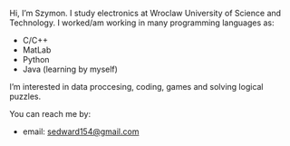 Hi, I’m Szymon. I study electronics at Wroclaw University of Science and Technology.
I worked/am working in many programming languages as:
  - C/C++
  - MatLab
  - Python
  - Java (learning by myself)

I’m interested in data proccesing, coding, games and solving logical puzzles.

You can reach me by:
  - email: sedward154@gmail.com

<!---
Szymon253191/Szymon253191 is a ✨ special ✨ repository because its `README.md` (this file) appears on your GitHub profile.
You can click the Preview link to take a look at your changes.
--->
